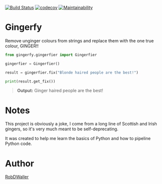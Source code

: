[![Build Status](https://travis-ci.org/RobDWaller/gingerfy.svg?branch=master)](https://travis-ci.org/RobDWaller/gingerfy) [![codecov](https://codecov.io/gh/RobDWaller/gingerfy/branch/master/graph/badge.svg)](https://codecov.io/gh/RobDWaller/gingerfy) [![Maintainability](https://api.codeclimate.com/v1/badges/d43c3780ccf78820c5b7/maintainability)](https://codeclimate.com/github/RobDWaller/gingerfy/maintainability)
# Gingerfy

Remove unginger colours from strings and replace them with the one true colour, GINGER!!

```python
from gingerfy.gingerfier import Gingerfier

gingerfier = Gingerfier()

result = gingerfier.fix("Blonde haired people are the best!")

print(result.get_fix())
```

> **Output:** Ginger haired people are the best!

# Notes

This project is obviously a joke, I come from a long line of Scottish and Irish gingers, so it's very much meant to be self-deprecating.

It was created to help me learn the basics of Python and how to pipeline Python code.

# Author

[RobDWaller](https://twitter.com/RobDWaller)
